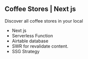 ## Coffee Stores | Next js

Discover all coffee stores in your local

- Next js
- Serverless Function
- Airtable database
- SWR for revalidate content.
- SSG Strategy

